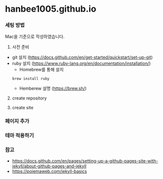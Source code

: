 # hanbee1005.github.io

### 세팅 방법
Mac을 기준으로 작성하였습니다.

1. 사전 준비
- git 설치 (https://docs.github.com/en/get-started/quickstart/set-up-git)
- ruby 설치 (https://www.ruby-lang.org/en/documentation/installation/)
	+ Homebrew를 통해 설치
	```shell
	brew install ruby
	```
	+ Hemberew 설명 (https://brew.sh/)

2. create repository

3. create site

### 페이지 추가

### 테마 적용하기

### 참고
- https://docs.github.com/en/pages/setting-up-a-github-pages-site-with-jekyll/about-github-pages-and-jekyll
- https://poiemaweb.com/jekyll-basics

